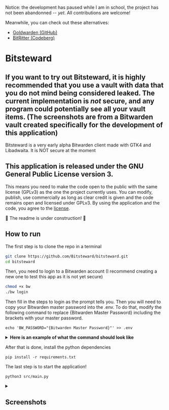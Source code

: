 Notice: the development has paused while I am in school, the project has not been abandonned -- *yet*. All contributions are welcome!

Meanwhile, you can check out these alternatives:
- [Goldwarden (GitHub)](https://github.com/quexten/goldwarden)
- [BitRitter (Codeberg)](https://codeberg.org/Chfkch/bitritter)

# Bitsteward
## If you want to try out Bitsteward, it is highly recommended that you use a vault with data that you do not mind being considered leaked. The current implementation is *not* secure, and any program could potentially see all your vault items. (The screenshots are from a Bitwarden vault created specifically for the development of this application)

Bitsteward is a very early alpha Bitwarden client made with GTK4 and Libadwaita. It is NOT secure at the moment

## This application is released under the GNU General Public License version 3.
This means you need to make the code open to the public with the same license (GPLv3) as the one the project currently uses. You can modify, publish, use commercially as long as clear credit is given and the code remains open and licensed under GPLv3. By using the application and the code, you agree to the [license](https://github.com/Bitsteward/bitsteward/blob/master/COPYING).

🚧 The readme is under construction! 🚧

## How to run
The first step is to clone the repo in a terminal
```bash
git clone https://github.com/Bitsteward/bitsteward.git
cd bitsteward
```
Then, you need to login to a Bitwarden account (I recommend creating a new one to test this app as it is not yet secure)
```bash
chmod +x bw
./bw login
```
Then fill in the steps to login as the prompt tells you.
Then you will need to copy your Bitwarden master password into the .env.
To do that, modify the following command to replace {Bitwarden Master Password} including the brackets with your master password.
```
echo 'BW_PASSWORD="{Bitwarden Master Password}"' >> .env
```
<details>
    <summary><b>Here is an example of what the command should look like</b></summary>
    
    echo 'BW_SESSION="password123"' >> .env
</details>

After that is done, install the python dependencies
```
pip install -r requirements.txt
```
The last step is to start the application!
```
python3 src/main.py
```


<details>
    <summary><h2>Screenshots</h2></summary>

<picture>
  <source srcset="/screenshots/full-dark-1.png?raw=true" media="(prefers-color-scheme: dark)">
  <img src="/screenshots/full-light-1.png?raw=true" title="App with two columns" alt="screenshot-desktop">
</picture>
    
<picture>
  <source srcset="/screenshots/mobile-dark-1.png?raw=true" media="(prefers-color-scheme: dark)">
  <img src="/screenshots/mobile-light-1.png?raw=true" title="App with one column (mobile view)" alt="screenshot-mobile">
</picture>
</details>
